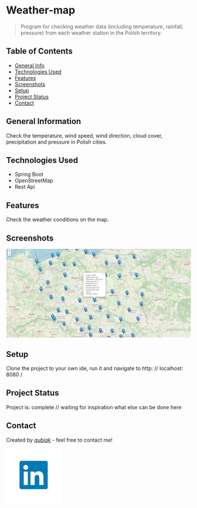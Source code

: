 
# Weather-map	
> Program for checking weather data (including temperature, rainfall, pressure) from each weather station in the Polish territory.
## Table of Contents
* [General Info](#general-information)
* [Technologies Used](#technologies-used)
* [Features](#features)
* [Screenshots](#screenshots)
* [Setup](#setup)
* [Project Status](#project-status)
* [Contact](#contact)


## General Information
Check the temperature, wind speed, wind direction, cloud cover, precipitation and pressure in Polish cities.


## Technologies Used
- Spring Boot
- OpenStreetMap
- Rest Api


## Features
Check the weather conditions on the map.


## Screenshots
![Example screenshot](./img/screenshot.png)


## Setup
Clone the project to your own ide, run it and navigate to http: // localhost: 8080 /


## Project Status
Project is: complete 
// waiting for inspiration what else can be done here


## Contact

Created by [_qubiak_]( http://www.linkedin.com/in/bartłomiej-kubiak-94283a194) - feel free to contact me!

![Example screenshot](./img/linkedin.png)
